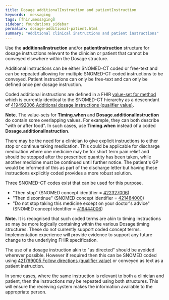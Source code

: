 ```yaml
---
title: Dosage additionalInstruction and patientInstruction
keywords:  messaging
tags: [fhir,messaging]
sidebar: foundations_sidebar
permalink: dosage-additional-patient.html
summary: "Additional clinical instructions and patient instructions"
---
```



 
Use the **additionalInstruction** and/or **patientInstruction** structure for dosage instructions relevant to the clinician or patient that cannot be conveyed elsewhere within the Dosage structure.

Additional instructions can be either SNOMED-CT coded or free-text and can be repeated allowing for multiple SNOMED-CT coded instructions to be conveyed. Patient instructions can only be free-text and can only be defined once per dosage instruction.

Coded additional instructions are defined in a FHIR [value-set for method](http://hl7.org/fhir/stu3/valueset-additional-instruction-codes.html) which is currently identical to the SNOMED-CT hierarchy as a descendant of [419492006 Additional dosage instructions (qualifier value)](https://termbrowser.nhs.uk/?perspective=full&conceptId1=419492006&edition=uk-edition).

**Note.** The value-sets for **Timing.when** and **Dosage.additionalInstruction** do contain some overlapping values. For example, they can both describe "with or after food". In such cases, use **Timing.when** instead of a coded **Dosage.additionalInstruction**.

There may be the need for a clinician to give explicit instructions to either stop or continue taking medication. This could be applicable for discharge medication where one medicine may be for short term pain relief and should be stopped after the prescribed quantity has been taken, while another medicine must be continued until further notice. The patient's GP would be informed of this as part of the discharge letter but having these instructions explicitly coded provides a more robust solution.

Three SNOMED-CT codes exist that can be used for this purpose. 
  * "Then stop" (SNOMED concept identifier = [422327006](https://termbrowser.nhs.uk/?perspective=full&conceptId1=422327006&edition=uk-edition))
  * "Then discontinue" (SNOMED concept identifier = [421484000](https://termbrowser.nhs.uk/?perspective=full&conceptId1=421484000&edition=uk-edition))
  * "Do not stop taking this medicine except on your doctor's advice" (SNOMED concept identifier = [419444006](https://termbrowser.nhs.uk/?perspective=full&conceptId1=419444006&edition=uk-edition))

**Note.** It is recognised that such coded terms are akin to timing instructions so may be more logically containing within the various Dosage.timing structures. These do not currently support coded concept terms. Implementation experience will provide evidence to support any future change to the underlying FHIR specification.
  
The use of a dosage instruction akin to "as directed" should be avoided wherever possible. However if required then this can be SNOMED coded using [421769005 Follow directions (qualifier value)](https://termbrowser.nhs.uk/?perspective=full&conceptId1=421769005&edition=uk-edition) or conveyed as text as a patient instruction.
 
In some cases, where the same instruction is relevant to both a clinician and patient, then the instructions may be repeated using both structures. This will ensure the receiving system makes the information available to the appropriate person.
 
 <script src="https://gist.github.com/IOPS-DEV/46ab707ee642105bc77ab6dc0beded2e.js"></script>
 